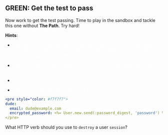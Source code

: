 ## GREEN: Get the test to pass

 Now work to get the test passing. Time to play in the sandbox and tackle this one without **The Path**. Try hard!

**Hints**:

- <span style="color: white">
  Your app layout should have a 'Sign Out' link if current_user.present? and otherwise should have a 'Sign Up' and a 'Sign In' link. How do you find the proper path helpers?
</span>

- <span style="color: white">
  Since the spec needs to sign in first, you need an existing user. Use one of your fixtures.
</span>

- <span style="color: white">
  Fixtures can have embedded ruby in <%= erb tags %>
</span>

- <span style="color: white">
  You can use that to set a password like this:
</span>

```yaml
<pre style="color: #f7f7f7">
dude:
  email: dude@example.com
  encrypted_password: <%= User.new.send(:password_digest, 'password') %>
</pre>
```

What HTTP verb should you use to `destroy` a user `session`?
